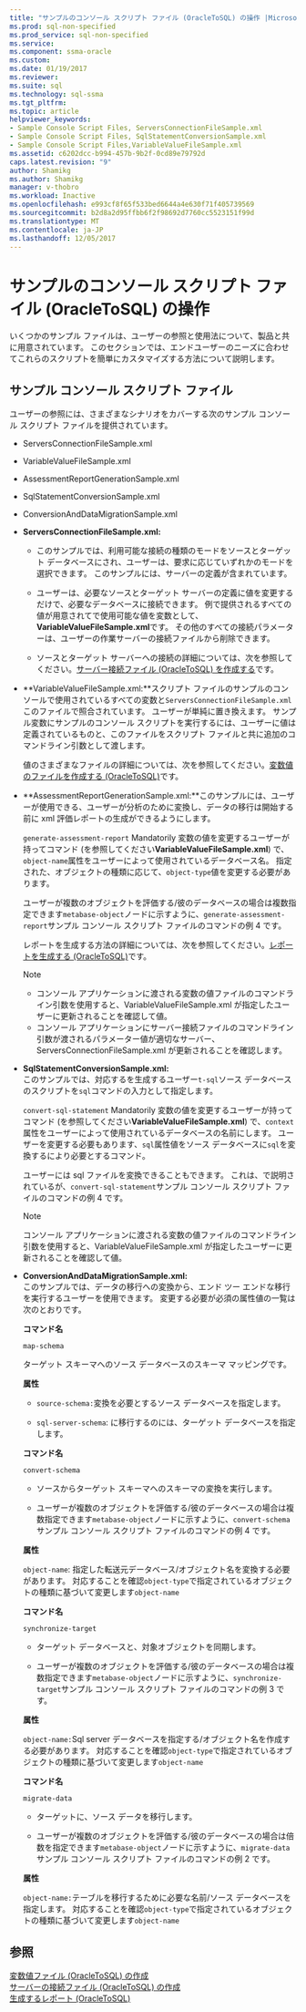 ```yaml
---
title: "サンプルのコンソール スクリプト ファイル (OracleToSQL) の操作 |Microsoft ドキュメント"
ms.prod: sql-non-specified
ms.prod_service: sql-non-specified
ms.service: 
ms.component: ssma-oracle
ms.custom: 
ms.date: 01/19/2017
ms.reviewer: 
ms.suite: sql
ms.technology: sql-ssma
ms.tgt_pltfrm: 
ms.topic: article
helpviewer_keywords:
- Sample Console Script Files, ServersConnectionFileSample.xml
- Sample Console Script Files, SqlStatementConversionSample.xml
- Sample Console Script Files,VariableValueFileSample.xml
ms.assetid: c6202dcc-b994-457b-9b2f-0cd89e79792d
caps.latest.revision: "9"
author: Shamikg
ms.author: Shamikg
manager: v-thobro
ms.workload: Inactive
ms.openlocfilehash: e993cf8f65f533bed6644a4e630f71f405739569
ms.sourcegitcommit: b2d8a2d95ffbb6f2f98692d7760cc5523151f99d
ms.translationtype: MT
ms.contentlocale: ja-JP
ms.lasthandoff: 12/05/2017
---
```

# <a name="working-with-the-sample-console-script-files-oracletosql"></a>サンプルのコンソール スクリプト ファイル (OracleToSQL) の操作
いくつかのサンプル ファイルは、ユーザーの参照と使用法について、製品と共に用意されています。 このセクションでは、エンドユーザーのニーズに合わせてこれらのスクリプトを簡単にカスタマイズする方法について説明します。  
  
## <a name="sample-console-script-files"></a>サンプル コンソール スクリプト ファイル  
ユーザーの参照には、さまざまなシナリオをカバーする次のサンプル コンソール スクリプト ファイルを提供されています。  
  
-   ServersConnectionFileSample.xml  
  
-   VariableValueFileSample.xml  
  
-   AssessmentReportGenerationSample.xml  
  
-   SqlStatementConversionSample.xml  
  
-   ConversionAndDataMigrationSample.xml  
  
-   **ServersConnectionFileSample.xml:**  
  
    -   このサンプルでは、利用可能な接続の種類のモードをソースとターゲット データベースにされ、ユーザーは、要求に応じていずれかのモードを選択できます。 このサンプルには、サーバーの定義が含まれています。  
  
    -   ユーザーは、必要なソースとターゲット サーバーの定義に値を変更するだけで、必要なデータベースに接続できます。 例で提供されるすべての値が用意されてで使用可能な値を変数として、 **VariableValueFileSample.xml**です。  その他のすべての接続パラメーターは、ユーザーの作業サーバーの接続ファイルから削除できます。  
  
    -   ソースとターゲット サーバーへの接続の詳細については、次を参照してください。[サーバー接続ファイル &#40;OracleToSQL&#41; を作成する](../../ssma/oracle/creating-the-server-connection-files-oracletosql.md)です。  
  
-   **VariableValueFileSample.xml:**スクリプト ファイルのサンプルのコンソールで使用されているすべての変数と`ServersConnectionFileSample.xml`このファイルで照合されています。 ユーザーが単純に置き換えます。 サンプル変数にサンプルのコンソール スクリプトを実行するには、ユーザーに値は定義されているものと、このファイルをスクリプト ファイルと共に追加のコマンドライン引数として渡します。  
  
    値のさまざまなファイルの詳細については、次を参照してください。[変数値のファイルを作成する &#40;OracleToSQL&#41;](../../ssma/oracle/creating-variable-value-files-oracletosql.md)です。  
  
-   **AssessmentReportGenerationSample.xml:**このサンプルには、ユーザーが使用できる、ユーザーが分析のために変換し、データの移行は開始する前に xml 評価レポートの生成ができるようにします。  
  
    `generate-assessment-report` Mandatorily 変数の値を変更するユーザーが持ってコマンド (を参照してください**VariableValueFileSample.xml**) で、`object-name`属性をユーザーによって使用されているデータベース名。 指定された、オブジェクトの種類に応じて、`object-type`値を変更する必要があります。  
  
    ユーザーが複数のオブジェクトを評価する/彼のデータベースの場合は複数指定できます`metabase-object`ノードに示すように、`generate-assessment-report`サンプル コンソール スクリプト ファイルのコマンドの例 4 です。  
  
    レポートを生成する方法の詳細については、次を参照してください。[レポートを生成する &#40;OracleToSQL&#41;](../../ssma/oracle/generating-reports-oracletosql.md)です。  
  
    > [!NOTE]  
    > -   コンソール アプリケーションに渡される変数の値ファイルのコマンドライン引数を使用すると、VariableValueFileSample.xml が指定したユーザーに更新されることを確認して値。  
    > -   コンソール アプリケーションにサーバー接続ファイルのコマンドライン引数が渡されるパラメーター値が適切なサーバー、ServersConnectionFileSample.xml が更新されることを確認します。  
  
-   **SqlStatementConversionSample.xml:**  
    このサンプルでは、対応するを生成するユーザー`t-sql`ソース データベースのスクリプトを`sql`コマンドの入力として指定します。  
  
    `convert-sql-statement` Mandatorily 変数の値を変更するユーザーが持ってコマンド (を参照してください**VariableValueFileSample.xml**) で、`context`属性をユーザーによって使用されているデータベースの名前にします。 ユーザーを変更する必要もあります、`sql`属性値をソース データベースに`sql`を変換するにより必要とするコマンド。  
  
    ユーザーには sql ファイルを変換できることもできます。 これは、で説明されているが、`convert-sql-statement`サンプル コンソール スクリプト ファイルのコマンドの例 4 です。  
  
    > [!NOTE]  
    > コンソール アプリケーションに渡される変数の値ファイルのコマンドライン引数を使用すると、VariableValueFileSample.xml が指定したユーザーに更新されることを確認して値。  
  
-   **ConversionAndDataMigrationSample.xml:**  
     このサンプルでは、データの移行への変換から、エンド ツー エンドな移行を実行するユーザーを使用できます。 変更する必要が必須の属性値の一覧は次のとおりです。  
  
    **コマンド名**  
  
    `map-schema`  
  
    ターゲット スキーマへのソース データベースのスキーマ マッピングです。  
  
    **属性**  
  
    -   `source-schema:`変換を必要とするソース データベースを指定します。  
  
    -   `sql-server-schema`: に移行するのには、ターゲット データベースを指定します。  
  
    **コマンド名**  
  
    `convert-schema`  
  
    -   ソースからターゲット スキーマへのスキーマの変換を実行します。  
  
    -   ユーザーが複数のオブジェクトを評価する/彼のデータベースの場合は複数指定できます`metabase-object`ノードに示すように、`convert-schema`サンプル コンソール スクリプト ファイルのコマンドの例 4 です。  
  
    **属性**  
  
    `object-name`: 指定した転送元データベース/オブジェクト名を変換する必要があります。 対応することを確認`object-type`で指定されているオブジェクトの種類に基づいて変更します`object-name`  
  
    **コマンド名**  
  
    `synchronize-target`  
  
    -   ターゲット データベースと、対象オブジェクトを同期します。  
  
    -   ユーザーが複数のオブジェクトを評価する/彼のデータベースの場合は複数指定できます`metabase-object`ノードに示すように、`synchronize-target`サンプル コンソール スクリプト ファイルのコマンドの例 3 です。  
  
    **属性**  
  
    `object-name:`Sql server データベースを指定する/オブジェクト名を作成する必要があります。 対応することを確認`object-type`で指定されているオブジェクトの種類に基づいて変更します`object-name`  
  
    **コマンド名**  
  
    `migrate-data`  
  
    -   ターゲットに、ソース データを移行します。  
  
    -   ユーザーが複数のオブジェクトを評価する/彼のデータベースの場合は倍数を指定できます`metabase-object`ノードに示すように、`migrate-data`サンプル コンソール スクリプト ファイルのコマンドの例 2 です。  
  
    **属性**  
  
    `object-name:`テーブルを移行するために必要な名前/ソース データベースを指定します。 対応することを確認`object-type`で指定されているオブジェクトの種類に基づいて変更します`object-name`  
  
## <a name="see-also"></a>参照  
[変数値ファイル &#40;OracleToSQL&#41; の作成](../../ssma/oracle/creating-variable-value-files-oracletosql.md)  
[サーバーの接続ファイル &#40;OracleToSQL&#41; の作成](../../ssma/oracle/creating-the-server-connection-files-oracletosql.md)  
[生成するレポート &#40;OracleToSQL&#41;](../../ssma/oracle/generating-reports-oracletosql.md)  
  
